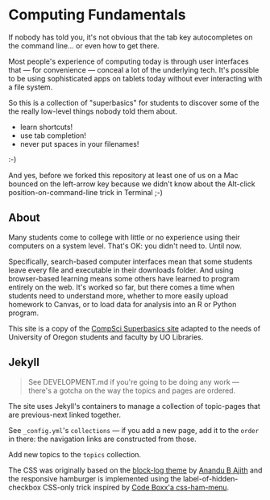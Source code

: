 # Computing Fundamentals

If nobody has told you, it's not obvious that the tab key autocompletes on the
command line... or even how to get there.

Most people's experience of computing today is through user interfaces that —
for convenience — conceal a lot of the underlying tech. It's possible to be
using sophisticated apps on tablets today without ever interacting with a file
system.

So this is a collection of "superbasics" for students to discover some of the
the really low-level things nobody told them about.

* learn shortcuts!
* use tab completion!
* never put spaces in your filenames!

:-)

And yes, before we forked this repository at least one of us on a Mac bounced on the left-arrow key
because we didn't know about the Alt-click position-on-command-line trick in
Terminal ;-)

## About

Many students come to college with little or no experience using their computers on a system level. That's OK: you didn't need to. Until now.

Specifically, search-based computer interfaces mean that some students leave every file and executable in their downloads folder. And using browser-based learning means some others have learned to program entirely on the web. It's worked so far, but there comes a time when students need to understand more, whether to more easily upload homework to Canvas, or to load data for analysis into an R or Python program.

This site is a copy of the [CompSci Superbasics site](https://github.com/davewhiteland/compsci-superbasics) adapted to the needs of University of Oregon students and faculty by UO Libraries.

## Jekyll

> See DEVELOPMENT.md if you're going to be doing any work — there's a gotcha
> on the way the topics and pages are ordered.

The site uses Jekyll's containers to manage a collection of topic-pages that
are previous-next linked together.

See `_config.yml`'s `collections` — if you add a new page, add it to the
`order` in there: the navigation links are constructed from those.

Add new topics to the `topics` collection.

The CSS was originally based on the
[block-log theme](https://jekyllthemes.io/theme/block-log)
by [Anandu B Ajith](https://github.com/anandubajith)
and the responsive hamburger is implemented using the
label-of-hidden-checkbox CSS-only trick inspired by
[Code Boxx'a css-ham-menu](https://code-boxx.com/).

